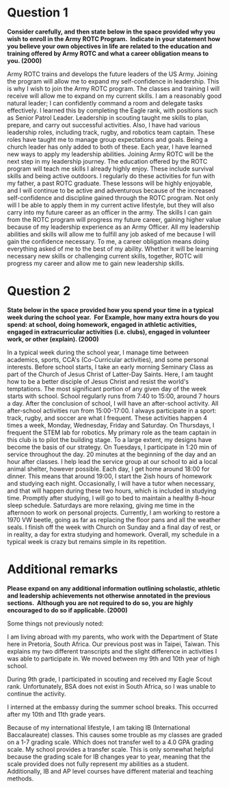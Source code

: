 
# Question 1
**Consider carefully, and then state below in the space provided why you wish to enroll in the Army ROTC Program.  Indicate in your statement how you believe your own objectives in life are related to the education and training offered by Army ROTC and what a career obligation means to you. (2000)**

Army ROTC trains and develops the future leaders of the US Army. Joining the program will allow me to expand my self-confidence in leadership. This is why I wish to join the Army ROTC program. The classes and training I will receive will allow me to expand on my current skills. I am a reasonably good natural leader; I can confidently command a room and delegate tasks effectively. I learned this by completing the Eagle rank, with positions such as Senior Patrol Leader. Leadership in scouting taught me skills to plan, prepare, and carry out successful activities. Also, I have had various leadership roles, including track, rugby, and robotics team captain. These roles have taught me to manage group expectations and goals. Being a church leader has only added to both of these. Each year, I have learned new ways to apply my leadership abilities. Joining Army ROTC will be the next step in my leadership journey. The education offered by the ROTC program will teach me skills I already highly enjoy. These include survival skills and being active outdoors. I regularly do these activities for fun with my father, a past ROTC graduate. These lessons will be highly enjoyable, and I will continue to be active and adventurous because of the increased self-confidence and discipline gained through the ROTC program. Not only will I be able to apply them in my current active lifestyle, but they will also carry into my future career as an officer in the army. The skills I can gain from the ROTC program will progress my future career, gaining higher value because of my leadership experience as an Army Officer. All my leadership abilities and skills will allow me to fulfill any job asked of me because I will gain the confidence necessary. To me, a career obligation means doing everything asked of me to the best of my ability. Whether it will be learning necessary new skills or challenging current skills, together, ROTC will progress my career and allow me to gain new leadership skills. 


# Question 2
**State below in the space provided how you spend your time in a typical week during the school year.  For Example, how many extra hours do you spend: at school, doing homework, engaged in athletic activities, engaged in extracurricular activities (i.e. clubs), engaged in volunteer work, or other (explain). (2000)**


In a typical week during the school year, I manage time between academics, sports, CCA's (Co-Curricular activities), and some personal interests. Before school starts, I take an early morning Seminary Class as part of the Church of Jesus Christ of Latter-Day Saints. Here, I am taught how to be a better disciple of Jesus Christ and resist the world's temptations. The most significant portion of any given day of the week starts with school. School regularly runs from 7:40 to 15:00, around 7 hours a day.  After the conclusion of school, I will have an after-school activity. All after-school activities run from 15:00-17:00. I always participate in a sport: track, rugby, and soccer are what I frequent. These activities happen 4 times a week, Monday, Wednesday, Friday and Saturday. On Thursdays, I frequent the STEM lab for robotics. My primary role as the team captain in this club is to pilot the building stage. To a large extent, my designs have become the basis of our strategy. On Tuesdays, I participate in 1:20 min of service throughout the day. 20 minutes at the beginning of the day and an hour after classes. I help lead the service group at our school to aid a local animal shelter, however possible. Each day, I get home around 18:00 for dinner. This means that around 19:00, I start the 2ish hours of homework and studying each night. Occasionally, I will have a tutor when necessary, and that will happen during these two hours, which is included in studying time. Promptly after studying, I will go to bed to maintain a healthy 8-hour sleep schedule. Saturdays are more relaxing, giving me time in the afternoon to work on personal projects. Currently, I am working to restore a 1970 VW beetle, going as far as replacing the floor pans and all the weather seals. I finish off the week with Church on Sunday and a final day of rest, or in reality, a day for extra studying and homework. Overall, my schedule in a typical week is crazy but remains simple in its repetition. 





# Additional remarks

**Please expand on any additional information outlining scholastic, athletic and leadership achievements not otherwise annotated in the previous sections.  Although you are not required to do so, you are highly encouraged to do so if applicable. (2000)**


Some things not previously noted: 

I am living abroad with my parents, who work with the Department of State here in Pretoria, South Africa. Our previous post was in Taipei, Taiwan. This explains my two different transcripts and the slight difference in activities I was able to participate in. We moved between my 9th and 10th year of high school. 

During 9th grade, I participated in scouting and received my Eagle Scout rank. Unfortunately, BSA does not exist in South Africa, so I was unable to continue the activity.

I interned at the embassy during the summer school breaks. This occurred after my 10th and 11th grade years. 

Because of my international lifestyle, I am taking IB (International Baccalaureate) classes. This causes some trouble as my classes are graded on a 1-7 grading scale. Which does not transfer well to a 4.0 GPA grading scale. My school provides a transfer scale. This is only somewhat helpful because the grading scale for IB changes year to year, meaning that the scale provided does not fully represent my abilities as a student. Additionally, IB and AP level courses have different material and teaching methods. 
